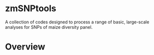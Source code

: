 zmSNPtools
==========

A collection of codes designed to process a range of basic, large-scale analyses for SNPs of maize diversity panel.


Overview
=========






